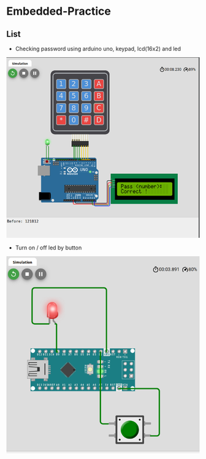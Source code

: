 # Embedded-Practice

## List

- Checking password using arduino uno, keypad, lcd(16x2) and led

![checking password](./images/check_password.png)

- Turn on / off led by button

![button led](./images/button_led.png)
